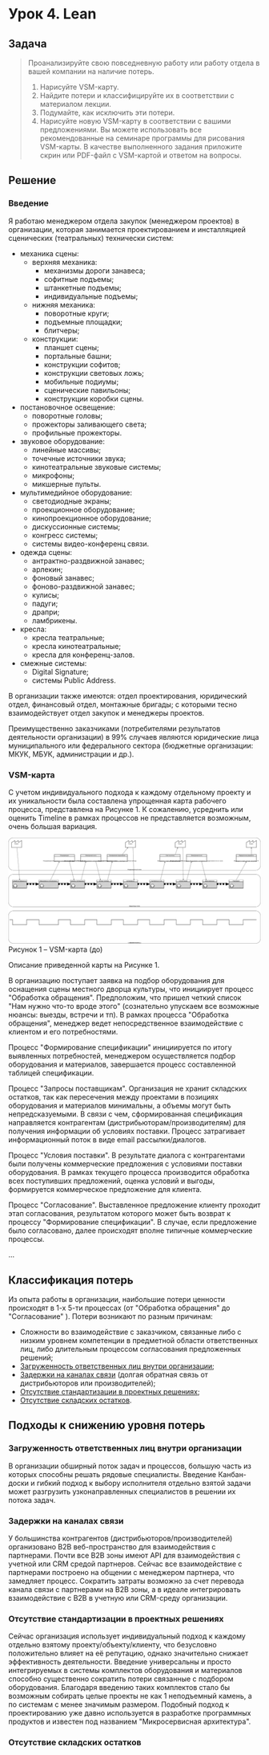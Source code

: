 # Урок 4. Lean
## Задача

> Проанализируйте свою повседневную работу или работу отдела в вашей компании на наличие потерь.
> 1. Нарисуйте VSM-карту.
> 2. Найдите потери и классифицируйте их в соответствии с материалом лекции.
> 3. Подумайте, как исключить эти потери.
> 4. Нарисуйте новую VSM-карту в соответствии с вашими предложениями.
> Вы можете использовать все рекомендованные на семинаре программы для рисования VSM-карты. В качестве выполненного задания приложите скрин или PDF-файл с VSM-картой и ответом на вопросы.

## Решение

### Введение

Я работаю менеджером отдела закупок (менеджером проектов) в организации, которая занимается проектированием и инсталляцией сценических (театральных) технически систем:

- механика сцены:
	- верхняя механика:
		- механизмы дороги занавеса;
		- софитные подъемы;
		- штанкетные подъемы;
		- индивидуальные подъемы;
	- нижняя механика:
		- поворотные круги;
		- подъемные площадки;
		- блитчеры;
	- конструкции:
		- планшет сцены;
		- портальные башни;
		- конструкции софитов;
		- конструкции световых ложь;
		- мобильные подиумы;
		- сценические павильоны;
		- конструкции коробки сцены.
- постановочное освещение:
	- поворотные головы;
	- прожекторы заливающего света;
	- профильные прожекторы.
- звуковое оборудование:
	- линейные массивы;
	- точечные источники звука;
	- кинотеатральные звуковые системы;
	- микрофоны;
	- микшерные пульты.
- мультимедийное оборудование:
	- светодиодные экраны;
	- проекционное оборудование;
	- кинопроекционное оборудование;
	- дискуссионные системы;
	- конгресс системы;
	- системы видео-конференц связи.
- одежда сцены:
	- антрактно-раздвижной занавес;
	- арлекин;
	- фоновый занавес;
	- фоново-раздвижной занавес;
	- кулисы;
	- падуги;
	- драпри;
	- ламбрикены.
- кресла:
	- кресла театральные;
	- кресла кинотеатральные;
	- кресла для конференц-залов.
- смежные системы:
	- Digital Signature;
	- системы Public Address.

В организации также имеются: отдел проектирования, юридический отдел, финансовый отдел, монтажные бригады; с которыми тесно взаимодействует отдел закупок и менеджеры проектов.

Преимущественно заказчиками (потребителями результатов деятельности организации) в 99% случаев являются юридические лица муниципального или федерального сектора (бюджетные организации: МКУК, МБУК, администрации и др.).


### VSM-карта

С учетом индивидуального подхода к каждому отдельному проекту и их уникальности была составлена упрощенная карта рабочего процесса, представлена на Рисунке 1. К сожалению, усреднить или оценить Timeline в рамках процессов не представляется возможным, очень большая вариация.

![VSM-карта (до)](/lesson%204/VSM-before.svg)
Рисунок 1 – VSM-карта (до)

Описание приведенной карты на Рисунке 1.

В организацию поступает заявка на подбор оборудования для оснащения сцены местного дворца культуры, что инициирует процесс "Обработка обращения". Предположим, что пришел четкий список "Нам нужно что-то вроде этого" (сознательно упускаем все возможные нюансы: выезды, встречи и тп). В рамках процесса "Обработка обращения", менеджер ведет непосредственное взаимодействие с клиентом и его потребностями.

Процесс "Формирование спецификации" инициируется по итогу выявленных потребностей, менеджером осуществляется подбор оборудования и материалов, завершается процесс составленной таблицей спецификации.

Процесс "Запросы поставщикам". Организация не хранит складских остатков, так как пересечения между проектами в позициях оборудования и материалов минимальны, а объемы могут быть непредсказуемыми. В связи с чем, сформированная спецификация направляется контрагентам (дистрибьюторам/производителям) для получения информации об условиях поставки. Процесс затрагивает информационный поток в виде email рассылки/диалогов.

Процесс "Условия поставки". В результате диалога с контрагентами были получены коммерческие предложения с условиями поставки оборудования. В рамках текущего процесса производится обработка всех поступивших предложений, оценка условий и выгоды, формируется коммерческое предложение для клиента.

Процесс "Согласование". Выставленное предложение клиенту проходит этап согласования, результатом которого может быть возврат к процессу "Формирование спецификации". В случае, если предложение было согласовано, далее происходят вполне типичные коммерческие процессы.

...


## Классификация потерь

Из опыта работы в организации, наибольшие потери ценности происходят в 1-х 5-ти процессах (от "Обработка обращения" до "Согласование" ). Потери возникают по разным причинам:

- Сложности во взаимодействие с заказчиком, связанные либо с низким уровнем компетенции в предметной области ответственных лиц, либо длительным процессом согласования предложенных решений;
- [Загруженность ответственных лиц внутри организации](lesson%204/lesson_4.md#Загруженность%20ответственных%20лиц%20внутри%20организации);
- [Задержки на каналах связи](lesson%204/lesson_4.md#Задержки%20на%20каналах%20связи) (долгая обратная связь от дистрибьюторов или производителей);
- [Отсутствие стандартизации в проектных решениях](lesson%204/lesson_4.md#Отсутствие%20стандартизации%20в%20проектных%20решениях);
- [Отсутствие складских остатков](lesson%204/lesson_4.md#Отсутствие%20складских%20остатков).


## Подходы к снижению уровня потерь


###  Загруженность ответственных лиц внутри организации

В организации обширный поток задач и процессов, большую часть из которых способны решать рядовые специалисты. Введение Канбан-доски и гибкий подход к выбору исполнителя отдельно взятой задачи может разгрузить узконаправленных специалистов в решении их потока задач. 


### Задержки на каналах связи

У большинства контрагентов (дистрибьюторов/производителей) организовано B2B веб-пространство для взаимодействия с партнерами. Почти все B2B зоны имеют API для взаимодействия с учетной или CRM средой партнеров.
Сейчас все взаимодействие с партнерами построено на общении с менеджером партнера, что замедляет процесс. Сократить затраты возможно за счет перевода канала связи с партнерами на B2B зоны, а в идеале интегрировать взаимодействие с B2B в учетную или CRM-среду организации.


### Отсутствие стандартизации в проектных решениях

Сейчас организация использует индивидуальный подход к каждому отдельно взятому проекту/объекту/клиенту, что безусловно положительно влияет на её репутацию, однако значительно снижает эффективность деятельности.
Введение универсальны и просто интегрируемых в системы комплектов оборудования и материалов способно существенно сократить потери связанные с подбором оборудования. Благодаря введению таких комплектов стало бы возможным собирать целые проекты не как 1 неподъемный камень, а по системам с менее значимым размером. Подобный подход к проектированию уже давно используется в разработке программных продуктов и известен под названием "Микросервисная архитектура".



### Отсутствие складских остатков